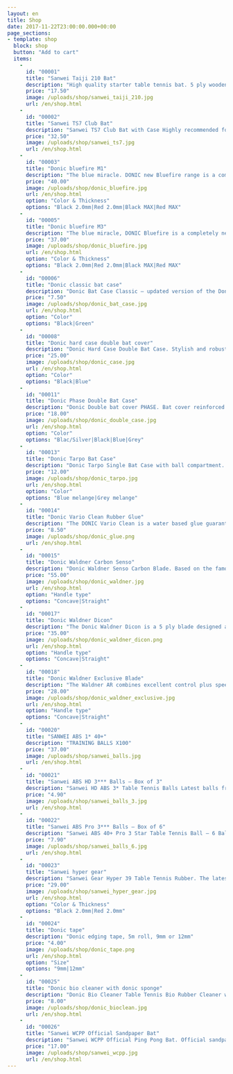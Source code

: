 ```yaml
---
layout: en
title: Shop
date: 2017-11-22T23:00:00.000+00:00
page_sections:
- template: shop
  block: shop
  button: "Add to cart"
  items: 
    -
      id: "00001"
      title: "Sanwei Taiji 210 Bat"
      description: "High quality starter table tennis bat. 5 ply wooden table tennis blade, comfortable flared handle."
      price: "17.50"
      image: /uploads/shop/sanwei_taiji_210.jpg
      url: /en/shop.html
    -
      id: "00002"
      title: "Sanwei TS7 Club Bat"
      description: "Sanwei TS7 Club Bat with Case Highly recommended for club players and serious social players!Bat is made up of Sanwei T88 Semi Tacky Taiji T88 Table Tennis Rubbers. Red rubber is fast and spiny for F/hand attack and the Black rubber is slightly slower with increased control for B/hand play. Rubbers are ITTF approved. The TS7 blade is a high quality 5 ply blade made up of Black Ayous outer surface, Spruce Inner layer, and Ayous Core. Distinctive and fashionable design. Comes with case."
      price: "32.50"
      image: /uploads/shop/sanwei_ts7.jpg
      url: /en/shop.html
    -
      id: "00003"
      title: "Donic bluefire M1"
      description: "The blue miracle. DONIC new Bluefire range is a completely new rubber development offering top speed. A new high-tech generation of rubbers in the proven Formula FD3-technology has been developed as a result of the perfect combination of the large pored blue sponge with an extremely spiny top surface rubber. Above all, the Bluefire is unbelievably fast with a characteristic high arc when top-spinning that enables maximum spin and increased speed yet still great feeling."
      price: "40.00"
      image: /uploads/shop/donic_bluefire.jpg
      url: /en/shop.html
      option: "Color & Thickness"
      options: "Black 2.0mm|Red 2.0mm|Black MAX|Red MAX"
    -
      id: "00005"
      title: "Donic bluefire M3"
      description: "The blue miracle, DONIC Bluefire is a completely new rubber development offering top speed and spin as a result of the perfect combination of the large pored blue sponge with an extremely spiny top surface rubber. Bluefire M3 results in a perfect adjustment of the soft version with precise feel, excellent spin and perfect sound. Recommended for controlled offensive players that like to play with a soft rubber and feel the ball on the bat a fraction longer than hard rubber."
      price: "37.00"
      image: /uploads/shop/donic_bluefire.jpg
      url: /en/shop.html
      option: "Color & Thickness"
      options: "Black 2.0mm|Red 2.0mm|Black MAX|Red MAX"
    -
      id: "00006"
      title: "Donic classic bat case"
      description: "Donic Bat Case Classic – updated version of the Donic Classic Bat Case. Long lasting nylon construction with a pocket for three table tennis balls."
      price: "7.50"
      image: /uploads/shop/donic_bat_case.jpg
      url: /en/shop.html
      option: "Color"
      options: "Black|Green"
    -
      id: "00008"
      title: "Donic hard case double bat cover"
      description: "Donic Hard Case Double Bat Case. Stylish and robust bat case made of polycarbonate with carry handle. The hard outer shell and velvety soft inner padding offers optimal protection for between one to three bats. Inside the case there are bat dividers, ball holder for 3 balls and multi-purpose zip pocket with 2 credit card compartments."
      price: "25.00"
      image: /uploads/shop/donic_case.jpg
      url: /en/shop.html
      option: "Color"
      options: "Black|Blue"
    -
      id: "00011"
      title: "Donic Phase Double Bat Case"
      description: "Donic Double bat cover PHASE. Bat cover reinforced at the sides with shatter-proof material and sculptured foam padding for optimum bat protection. With two separate compartments with additional foam padding and one compartment on the back with Velcro fastening."
      price: "18.00"
      image: /uploads/shop/donic_double_case.jpg
      url: /en/shop.html
      option: "Color"
      options: "Blac/Silver|Black|Blue|Grey"
    -
      id: "00013"
      title: "Donic Tarpo Bat Case"
      description: "Donic Tarpo Single Bat Case with ball compartment. Round single cover with ball compartment and carrying loop. High quality polyester 600D melange material."
      price: "12.00"
      image: /uploads/shop/donic_tarpo.jpg
      url: /en/shop.html
      option: "Color"
      options: "Blue melange|Grey melange"
    -
      id: "00014"
      title: "Donic Vario Clean Rubber Glue"
      description: "The DONIC Vario Clean is a water based glue guarantees that the rubber sheet can be applied without any health risk. Easy handling and fast drying are two more characteristics of this top product."
      price: "8.50"
      image: /uploads/shop/donic_glue.png
      url: /en/shop.html
    -
      id: "00015"
      title: "Donic Waldner Carbon Senso"
      description: "Donic Waldner Senso Carbon Blade. Based on the famous Donic ALLPLAY blade but with two additional Carbon layers the Waldner Senso Carbon combines the unique characteristics of the high-tec component Carbon with hundreds of thousands times proven Swedish allround construction in a perfect manner. The result is a fantastic playing characteristic providing speed and control in an ideal balance. Suited for attacking players as well as for aggressive allround players."
      price: "55.00"
      image: /uploads/shop/donic_waldner.jpg
      url: /en/shop.html
      option: "Handle type"
      options: "Concave|Straight"
    -
      id: "00017"
      title: "Donic Waldner Dicon"
      description: "The Donic Waldner Dicon is a 5 ply blade designed and manufactured in Sweden. This very blade was used by Jan-Ove Waldner himself. The handle has two sections milled out giving it a unique feel."
      price: "35.00"
      image: /uploads/shop/donic_waldner_dicon.png
      url: /en/shop.html
      option: "Handle type"
      options: "Concave|Straight"
    -
      id: "00018"
      title: "Donic Waldner Exclusive Blade"
      description: "The Waldner AR combines excellent control plus speed. It is faster than the Appelgren AR and perfectly combines the power of an offensive blade with the outstanding control of an all-round blade. Suitable for attacking allrounders who like to vary their topspin in a close-to-the-table game as well as playing away from the table without loss of control."
      price: "28.00"
      image: /uploads/shop/donic_waldner_exclusive.jpg
      url: /en/shop.html
      option: "Handle type"
      options: "Concave|Straight"
    -
      id: "00020"
      title: "SANWEI ABS 1* 40+"
      description: "TRAINING BALLS X100"
      price: "37.00"
      image: /uploads/shop/sanwei_balls.jpg
      url: /en/shop.html
    -
      id: "00021"
      title: "Sanwei ABS HD 3*** Balls – Box of 3"
      description: "Sanwei HD ABS 3* Table Tennis Balls Latest balls from Sanwei – just available July 2020. Highest quality 3*** ITTF approved table tennis ball. Long durability, consistent roundness & stable bounce."
      price: "4.90"
      image: /uploads/shop/sanwei_balls_3.jpg
      url: /en/shop.html
    -
      id: "00022"
      title: "Sanwei ABS Pro 3*** Balls – Box of 6"
      description: "Sanwei ABS 40+ Pro 3 Star Table Tennis Ball – 6 Balls. High quality ITTF approved 3*** Table Tennis Balls made of new ABS material with seam. Outstanding ball performance, stable bounce, excellent durability, distinctive sound and modern logo design. Great price/durability/performance ratio. Balls are white in packs of 6 balls."
      price: "7.90"
      image: /uploads/shop/sanwei_balls_6.jpg
      url: /en/shop.html
    -
      id: "00023"
      title: "Sanwei hyper gear"
      description: "Sanwei Gear Hyper 39 Table Tennis Rubber. The latest rubber development from Sanwei. Just available in May 2020 the Gear Hyper is a combination of non-sticky top rubber sheet with medium hard mousse textured cake sponge. The top-sheet produces outstanding tension and spin qualities and the medium hard sponge assures firm and direct speed qualities. Perfectly balanced rubber with enough speed and spin when attacking yet also great control when playing passively."
      price: "29.00"
      image: /uploads/shop/sanwei_hyper_gear.jpg
      url: /en/shop.html
      option: "Color & Thickness"
      options: "Black 2.0mm|Red 2.0mm"
    -
      id: "00024"
      title: "Donic tape"
      description: "Donic edging tape, 5m roll, 9mm or 12mm"
      price: "4.00"
      image: /uploads/shop/donic_tape.png
      url: /en/shop.html
      option: "Size"
      options: "9mm|12mm"
    -
      id: "00025"
      title: "Donic bio cleaner with donic sponge"
      description: "Donic Bio Cleaner Table Tennis Bio Rubber Cleaner with pump spray device. Very easy to use, apply the cleaner to the rubber surface and wipe with a sponge."
      price: "8.00"
      image: /uploads/shop/donic_bioclean.jpg
      url: /en/shop.html
    -
      id: "00026"
      title: "Sanwei WCPP Official Sandpaper Bat"
      description: "Sanwei WCPP Official Ping Pong Bat. Official sandpaper bat used at: World Championship of Ping Pong, Alexandra Palace, London 2020. Official bat at World Ping Pong Masters 2021"
      price: "17.00"
      image: /uploads/shop/sanwei_wcpp.jpg
      url: /en/shop.html
---
```


